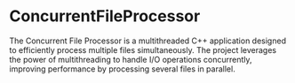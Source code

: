 # ConcurrentFileProcessor
The Concurrent File Processor is a multithreaded C++ application designed to efficiently process multiple files simultaneously. The project leverages the power of multithreading to handle I/O operations concurrently, improving performance by processing several files in parallel.
